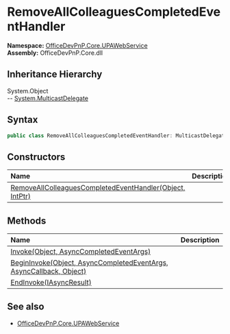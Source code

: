 # RemoveAllColleaguesCompletedEventHandler
  

**Namespace:** [OfficeDevPnP.Core.UPAWebService](OfficeDevPnP.Core.UPAWebService.md)  
**Assembly:** OfficeDevPnP.Core.dll  
## Inheritance Hierarchy
System.Object  
--  [System.MulticastDelegate](System.MulticastDelegate.md)
## Syntax
```C#
public class RemoveAllColleaguesCompletedEventHandler: MulticastDelegate
```
## Constructors
|**Name**|**Description**|
|:-----|:-----|
| [RemoveAllColleaguesCompletedEventHandler(Object, IntPtr)](OfficeDevPnP.Core.UPAWebService.RemoveAllColleaguesCompletedEventHandler.ctor1.md) | 
## Methods
|**Name**|**Description**|
|:-----|:-----|
| [Invoke(Object, AsyncCompletedEventArgs)](OfficeDevPnP.Core.UPAWebService.RemoveAllColleaguesCompletedEventHandler.26851c57.md) | 
| [BeginInvoke(Object, AsyncCompletedEventArgs, AsyncCallback, Object)](OfficeDevPnP.Core.UPAWebService.RemoveAllColleaguesCompletedEventHandler.f6352ab0.md) | 
| [EndInvoke(IAsyncResult)](OfficeDevPnP.Core.UPAWebService.RemoveAllColleaguesCompletedEventHandler.c9867657.md) | 
## See also
- [OfficeDevPnP.Core.UPAWebService](OfficeDevPnP.Core.UPAWebService.md)
